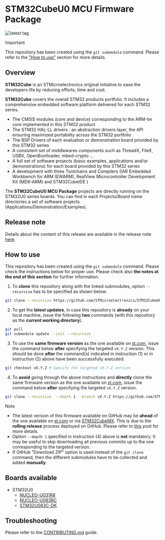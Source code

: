 # STM32CubeU0 MCU Firmware Package

![latest tag](https://img.shields.io/github/v/tag/STMicroelectronics/STM32CubeU0.svg?color=brightgreen)

> [!IMPORTANT]
> This repository has been created using the `git submodule` command. Please refer to the ["How to use"](README.md#how-to-use) section for more details.

## Overview

**STM32Cube** is an STMicroelectronics original initiative to ease the developers life by reducing efforts, time and cost.

**STM32Cube**  covers the overall STM32 products portfolio. It includes a comprehensive embedded software platform delivered for each STM32 series.
   * The CMSIS modules (core and device) corresponding to the ARM-tm core implemented in this STM32 product
   * The STM32 HAL-LL drivers : an abstraction drivers layer, the API ensuring maximized portability across the STM32 portfolio
   * The BSP Drivers of each evaluation or demonstration board provided by this STM32 series 
   * A consistent set of middlewares components such as ThreadX, FileX, USBX, OpenBootloader, mbed-crypto ...
   * A full set of software projects (basic examples, applications and/or demonstrations) for each board provided by this STM32 series
   * A development with three Toolchains and Compilers (IAR Embedded Workbench for ARM (EWARM), RealView Microcontroller Development Kit (MDK-ARM) and STM32CubeIDE )

The **STM32CubeU0 MCU Package** projects are directly running on the STM32U0 series boards. You can find in each Projects/*Board name* directories a set of software projects (Applications/Demonstration/Examples).

## Release note

Details about the content of this release are available in the release note [here](https://htmlpreview.github.io/?https://github.com/STMicroelectronics/STM32CubeU0/blob/master/Release_Notes.html).

## How to use

This repository has been created using the `git submodule` command. Please check the instructions below for proper use. Please check also **the notes at the end of this section** for further information.

1. To **clone** this repository along with the linked submodules, option `--recursive` has to be specified as shown below.

```bash
git clone --recursive https://github.com/STMicroelectronics/STM32CubeU0.git
```

2. To get the **latest updates**, in case this repository is **already** on your local machine, issue the following **two** commands (with this repository as the **current working directory**).

```bash
git pull
git submodule update --init --recursive
```

3. To use the **same firmware version** as the one available on [st.com](https://www.st.com/en/microcontrollers-microprocessors/stm32-32-bit-arm-cortex-mcus.html), issue the command below **after** specifying the targeted `vX.Y.Z` version. This should be done **after** the command(s) indicated in instruction (1) or in instruction (2) above have been successfully executed.

```bash
git checkout vX.Y.Z # Specify the targeted vX.Y.Z version
```

4. To **avoid** going through the above instructions and **directly** clone the same firmware version as the one available on [st.com](https://www.st.com/en/microcontrollers-microprocessors/stm32-32-bit-arm-cortex-mcus.html), issue the command below **after** specifying the targeted `vX.Y.Z` version.

```bash
git clone --recursive  --depth 1 --branch vX.Y.Z https://github.com/STMicroelectronics/STM32CubeU0.git
```

> [!NOTE]
> * The latest version of this firmware available on GitHub may be **ahead** of the one available on [st.com](https://www.st.com/en/microcontrollers-microprocessors/stm32-32-bit-arm-cortex-mcus.html) or via [STM32CubeMX](https://www.st.com/en/development-tools/stm32cubemx.html). This is due to the **rolling release** process deployed on GitHub. Please refer to [this](https://github.com/STMicroelectronics/STM32Cube_MCU_Overall_Offer/discussions/21) post for more details.
> * Option `--depth 1` specified in instruction (4) above is **not** mandatory. It may be useful to skip downloading all previous commits up to the one corresponding to the targeted version.
> * If GitHub "Download ZIP" option is used instead of the `git clone` command, then the different submodules have to be collected and added **manually**.

## Boards available
  * STM32U0
    * [NUCLEO-U031R8](https://www.st.com/en/product/nucleo-u031r8.html)
    * [NUCLEO-U083RC](https://www.st.com/en/product/nucleo-u083rc.html)
    * [STM32U083C-DK](https://www.st.com/en/product/stm32u083c-dk.html)

## Troubleshooting

Please refer to the [CONTRIBUTING.md](CONTRIBUTING.md) guide.
